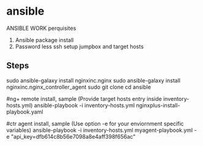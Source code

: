 # ansible
ANSIBLE WORK
perquisites
1. Ansible package install
2. Password less ssh setup jumpbox and target hosts 
## Steps
sudo ansible-galaxy install nginxinc.nginx
sudo ansible-galaxy install nginxinc.nginx_controller_agent
sudo git clone 
cd ansible 

#ng+ remote install, sample (Provide target hosts entry inside inventory-hosts.yml)
ansible-playbook -i inventory-hosts.yml nginxplus-install-playbook.yaml

#ctr agent install, sample (Use option -e for your enviornment specific variables) 
ansible-playbook -i inventory-hosts.yml myagent-playbook.yml -e "api_key=dfb614c8b56e7098a8e4aff398f656ac"
